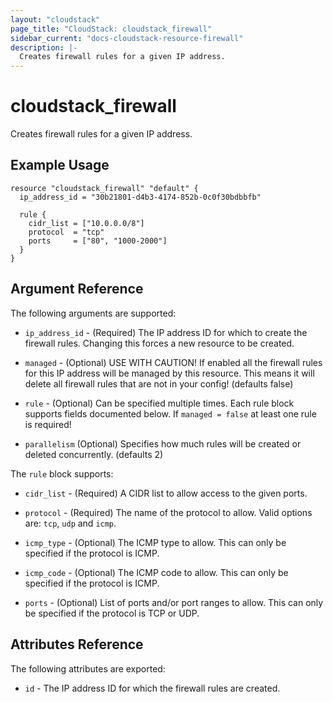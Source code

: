 ```yaml
---
layout: "cloudstack"
page_title: "CloudStack: cloudstack_firewall"
sidebar_current: "docs-cloudstack-resource-firewall"
description: |-
  Creates firewall rules for a given IP address.
---
```


# cloudstack_firewall

Creates firewall rules for a given IP address.

## Example Usage

```hcl
resource "cloudstack_firewall" "default" {
  ip_address_id = "30b21801-d4b3-4174-852b-0c0f30bdbbfb"

  rule {
    cidr_list = ["10.0.0.0/8"]
    protocol  = "tcp"
    ports     = ["80", "1000-2000"]
  }
}
```

## Argument Reference

The following arguments are supported:

* `ip_address_id` - (Required) The IP address ID for which to create the
    firewall rules. Changing this forces a new resource to be created.

* `managed` - (Optional) USE WITH CAUTION! If enabled all the firewall rules for
    this IP address will be managed by this resource. This means it will delete
    all firewall rules that are not in your config! (defaults false)

* `rule` - (Optional) Can be specified multiple times. Each rule block supports
    fields documented below. If `managed = false` at least one rule is required!

* `parallelism` (Optional) Specifies how much rules will be created or deleted
    concurrently. (defaults 2)

The `rule` block supports:

* `cidr_list` - (Required) A CIDR list to allow access to the given ports.

* `protocol` - (Required) The name of the protocol to allow. Valid options are:
    `tcp`, `udp` and `icmp`.

* `icmp_type` - (Optional) The ICMP type to allow. This can only be specified if
    the protocol is ICMP.

* `icmp_code` - (Optional) The ICMP code to allow. This can only be specified if
    the protocol is ICMP.

* `ports` - (Optional) List of ports and/or port ranges to allow. This can only
    be specified if the protocol is TCP or UDP.

## Attributes Reference

The following attributes are exported:

* `id` - The IP address ID for which the firewall rules are created.

